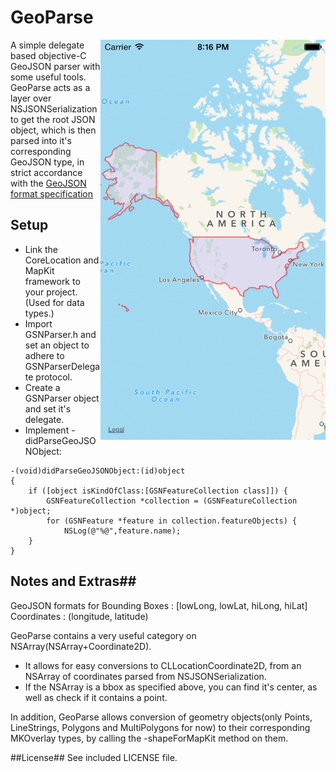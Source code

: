 GeoParse
========

<img src="https://raw.githubusercontent.com/mathewa6/GeoParse/master/Screenshot.png" align = "right" width="360">

A simple delegate based objective-C GeoJSON parser with some useful tools. GeoParse acts as a layer over NSJSONSerialization to get the root JSON object, which is then parsed into it's corresponding GeoJSON type, in strict accordance with the [GeoJSON format specification](http://www.geojson.org/geojson-spec.html)

## Setup ##

- Link the CoreLocation and MapKit framework to your project. (Used for data types.)
- Import GSNParser.h and set an object to adhere to GSNParserDelegate protocol.
- Create a GSNParser object and set it's delegate.
- Implement -didParseGeoJSONObject:

```obj-c
-(void)didParseGeoJSONObject:(id)object
{
    if ([object isKindOfClass:[GSNFeatureCollection class]]) {
        GSNFeatureCollection *collection = (GSNFeatureCollection *)object;
        for (GSNFeature *feature in collection.featureObjects) {
            NSLog(@"%@",feature.name);
    }
}
```

## Notes and Extras##
GeoJSON formats for
Bounding Boxes : [lowLong, lowLat, hiLong, hiLat]
Coordinates : (longitude, latitude)

GeoParse contains a very useful category on NSArray(NSArray+Coordinate2D). 
- It allows for easy conversions to CLLocationCoordinate2D, from an NSArray of coordinates parsed from NSJSONSerialization.
- If the NSArray is a bbox as specified above, you can find it's center, as well as check if it contains a point.

In addition, GeoParse allows conversion of geometry objects(only Points, LineStrings, Polygons and MultiPolygons for now) to their corresponding MKOverlay types, by calling the -shapeForMapKit method on them.

##License##
See included LICENSE file.

